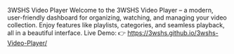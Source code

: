 3WSHS Video Player
Welcome to the 3WSHS Video Player – a modern, user-friendly dashboard for organizing, watching, and managing your video collection. Enjoy features like playlists, categories, and seamless playback, all in a beautiful interface.
Live Demo:
👉 https://3wshs.github.io/3wshs-Video-Player/
